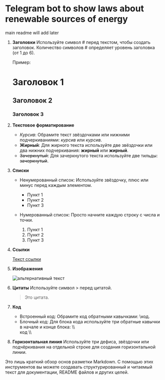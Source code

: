 # Telegram bot to show laws about renewable sources of energy

main readme will add later

1. **Заголовки**
   Используйте символ # перед текстом, чтобы создать заголовок. Количество символов # определяет уровень заголовка (от 1 до 6).

   Пример:
   
   # Заголовок 1
   ## Заголовок 2
   ### Заголовок 3
   

2. **Текстовое форматирование**
   - *Курсив*: Обрамите текст звёздочками или нижними подчеркиваниями: *курсив* или _курсив_.
   - **Жирный**: Для жирного текста используйте две звёздочки или два нижних подчеркивания: **жирный** или __жирный__.
   - ~~Зачеркнутый~~: Для зачеркнутого текста используйте две тильды: ~~зачеркнутый~~.

3. **Списки**
   - Ненумерованный список: Используйте звёздочку, плюс или минус перед каждым элементом.
     
     * Пункт 1
     * Пункт 2
     * Пункт 3
     
   - Нумерованный список: Просто начните каждую строку с числа и точки.
     
     1. Пункт 1
     2. Пункт 2
     3. Пункт 3
     

4. **Ссылки**
   
   [Текст ссылки](URL)
   

5. **Изображения**
   
   ![альтернативный текст](URL_изображения)
   

6. **Цитаты**
   Используйте символ > перед цитатой.
   
   > Это цитата.
   

7. **Код**
   - Встроенный код: Обрамите код обратными кавычками: \\код\.
   - Блочный код: Для блока кода используйте три обратные кавычки в начале и конце блока:
     \\\\\
     код
     \\\\

8. **Горизонтальная линия**
   Используйте три дефиса, звёздочки или подчёркивания на отдельной строке для создания горизонтальной линии.

Это лишь краткий обзор основ разметки Markdown. С помощью этих инструментов вы можете создавать структурированный и читаемый текст для документации, README файлов и других целей.
